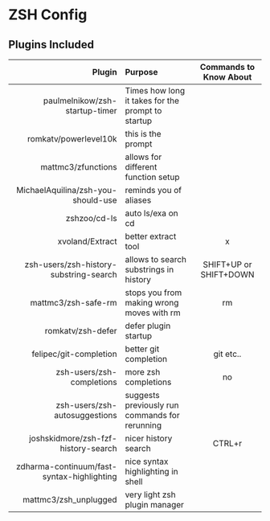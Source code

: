 # ZSH Config

## Plugins Included

|                                     Plugin | Purpose                                           | Commands to Know About |
| -----------------------------------------: | :------------------------------------------------ | :--------------------: |
|             paulmelnikow/zsh-startup-timer | Times how long it takes for the prompt to startup |                        |
|                      romkatv/powerlevel10k | this is the prompt                                |                        |
|                         mattmc3/zfunctions | allows for different function setup               |                        |
|         MichaelAquilina/zsh-you-should-use | reminds you of aliases                            |                        |
|                               zshzoo/cd-ls | auto ls/exa on cd                                 |                        |
|                            xvoland/Extract | better extract tool                               |           x            |
|     zsh-users/zsh-history-substring-search | allows to search substrings in history            | SHIFT+UP or SHIFT+DOWN |
|                        mattmc3/zsh-safe-rm | stops you from making wrong moves with rm         |           rm           |
|                          romkatv/zsh-defer | defer plugin startup                              |                        |
|                     felipec/git-completion | better git completion                             |       git etc..        |
|                  zsh-users/zsh-completions | more zsh completions                              |           no           |  |
|              zsh-users/zsh-autosuggestions | suggests previously run commands for rerunning    |                        |
|        joshskidmore/zsh-fzf-history-search | nicer history search                              |         CTRL+r         |
| zdharma-continuum/fast-syntax-highlighting | nice syntax highlighting in shell                 |                        |
|                      mattmc3/zsh_unplugged | very light zsh plugin manager                     |                        |